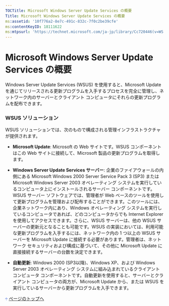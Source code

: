 ```yaml
---
TOCTitle: Microsoft Windows Server Update Services の概要
Title: Microsoft Windows Server Update Services の概要
ms:assetid: '10f776a2-8e7c-491c-832c-7f0c2be39cfe'
ms:contentKeyID: 18111622
ms:mtpsurl: 'https://technet.microsoft.com/ja-jp/library/Cc720446(v=WS.10)'
---
```


Microsoft Windows Server Update Services の概要
===============================================

Windows Server Update Services (WSUS) を使用すると、Microsoft Update を通じてリリースされる更新プログラムを入手するプロセスを完全に管理し、ネットワーク内のサーバーとクライアント コンピュータにそれらの更新プログラムを配布できます。

### WSUS ソリューション

WSUS ソリューションでは、次のもので構成される管理インフラストラクチャが提供されます。

-   **Microsoft Update**: Microsoft の Web サイトです。WSUS コンポーネントはこの Web サイトに接続して、Microsoft 製品の更新プログラムを取得します。

-   **Windows Server Update Services サーバー**: 企業のファイアウォールの内側にある Microsoft Windows 2000 Server Service Pack 3 (SP3) または Microsoft Windows Server 2003 オペレーティング システムを実行しているコンピュータ上にインストールされるサーバー コンポーネントです。WSUS サーバー ソフトウェアでは、管理者が Web ベースのツールを使用して更新プログラムを管理および配布することができます。このツールには、企業ネットワーク内にあり、Windows オペレーティング システムを実行しているコンピュータであれば、どのコンピュータからでも Internet Explorer を使用してアクセスできます。さらに、WSUS サーバーは、他の WSUS サーバーの更新元となることも可能です。WSUS の実装においては、利用可能な更新プログラムを入手するには、ネットワーク内の 1 つ以上の WSUS サーバーを Microsoft Update に接続する必要があります。管理者は、ネットワーク セキュリティおよび構成に基づいて、その他に Microsoft Update に直接接続するサーバーの台数を決定できます。

-   **自動更新**: Windows 2000 (SP3以降)、Windows XP、および Windows Server 2003 オペレーティング システムに組み込まれているクライアント コンピュータ コンポーネントです。自動更新を使用すると、サーバーとクライアント コンピュータの両方が、Microsoft Update から、または WSUS を実行しているサーバーから更新プログラムを入手できます。

![](images/Cc720446.arrow_px_up(ja-jp,WS.10).gif) [ページのトップへ](#ctl00_rs1_eb1_panel1)
